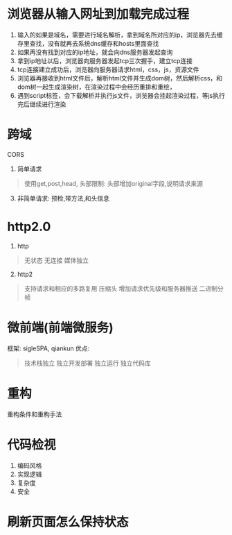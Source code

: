 # 浏览器从输入网址到加载完成过程
1. 输入的如果是域名，需要进行域名解析，拿到域名所对应的ip，浏览器先去缓存里查找，没有就再去系统dns缓存和hosts里面查找
2. 如果再没有找到对应的ip地址，就会向dns服务器发起查询
3. 拿到ip地址以后，浏览器向服务器发起tcp三次握手，建立tcp连接
4. tcp连接建立成功后，浏览器向服务器请求html，css，js，资源文件
5. 浏览器再接收到html文件后，解析html文件并生成dom树，然后解析css，和dom树一起生成渲染树，在渲染过程中会经历重排和重绘，
6. 遇到script标签，会下载解析并执行js文件，浏览器会挂起渲染过程，等js执行完后继续进行渲染

# 跨域
CORS
1. 简单请求
> 使用get,post,head,
> 头部限制:
> 头部增加original字段,说明请求来源
3. 非简单请求: 预检,带方法,和头信息

# http2.0
1. http
> 无状态
> 无连接
> 媒体独立
2. http2
> 支持请求和相应的多路复用
> 压缩头
> 增加请求优先级和服务器推送
> 二进制分帧

# 微前端(前端微服务)
框架: sigleSPA, qiankun
优点:
> 技术栈独立
> 独立开发部署
> 独立运行
> 独立代码库


# 重构
重构条件和重构手法

# 代码检视
1. 编码风格
2. 实现逻辑
3. 复杂度
4. 安全

# 刷新页面怎么保持状态
